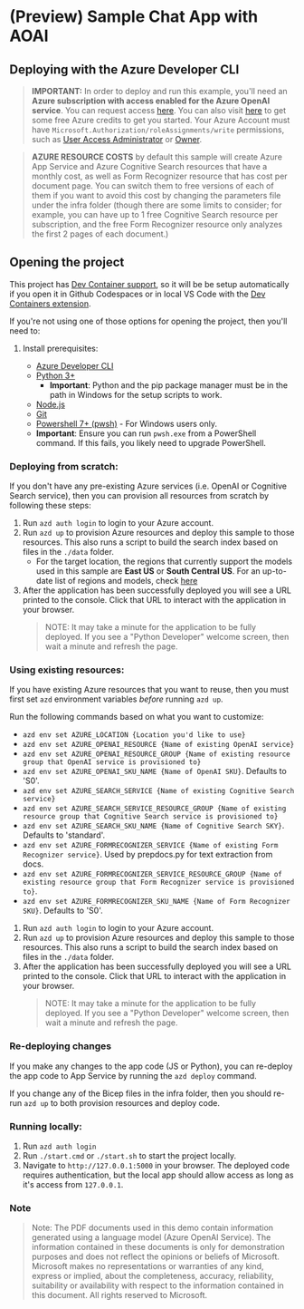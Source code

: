 # (Preview) Sample Chat App with AOAI

## Deploying with the Azure Developer CLI

> **IMPORTANT:** In order to deploy and run this example, you'll need an **Azure subscription with access enabled for the Azure OpenAI service**. You can request access [here](https://aka.ms/oaiapply). You can also visit [here](https://azure.microsoft.com/free/cognitive-search/) to get some free Azure credits to get you started. Your Azure Account must have `Microsoft.Authorization/roleAssignments/write` permissions, such as [User Access Administrator](https://learn.microsoft.com/azure/role-based-access-control/built-in-roles#user-access-administrator) or [Owner](https://learn.microsoft.com/azure/role-based-access-control/built-in-roles#owner).

> **AZURE RESOURCE COSTS** by default this sample will create Azure App Service and Azure Cognitive Search resources that have a monthly cost, as well as Form Recognizer resource that has cost per document page. You can switch them to free versions of each of them if you want to avoid this cost by changing the parameters file under the infra folder (though there are some limits to consider; for example, you can have up to 1 free Cognitive Search resource per subscription, and the free Form Recognizer resource only analyzes the first 2 pages of each document.)

## Opening the project

This project has [Dev Container support](https://code.visualstudio.com/docs/devcontainers/containers), so it will be be setup automatically if you open it in Github Codespaces or in local VS Code with the [Dev Containers extension](https://marketplace.visualstudio.com/items?itemName=ms-vscode-remote.remote-containers).

If you're not using one of those options for opening the project, then you'll need to:

1. Install prerequisites:

    - [Azure Developer CLI](https://aka.ms/azure-dev/install)
    - [Python 3+](https://www.python.org/downloads/)
        - **Important**: Python and the pip package manager must be in the path in Windows for the setup scripts to work.
    - [Node.js](https://nodejs.org/en/download/)
    - [Git](https://git-scm.com/downloads)
    - [Powershell 7+ (pwsh)](https://github.com/powershell/powershell) - For Windows users only.
    - **Important**: Ensure you can run `pwsh.exe` from a PowerShell command. If this fails, you likely need to upgrade PowerShell.


### Deploying from scratch:

If you don't have any pre-existing Azure services (i.e. OpenAI or Cognitive Search service), then you can provision
all resources from scratch by following these steps:

1. Run `azd auth login` to login to your Azure account.
1. Run `azd up` to provision Azure resources and deploy this sample to those resources. This also runs a script to build the search index based on files in the `./data` folder.
    * For the target location, the regions that currently support the models used in this sample are **East US** or **South Central US**. For an up-to-date list of regions and models, check [here](https://learn.microsoft.com/en-us/azure/cognitive-services/openai/concepts/models)
1. After the application has been successfully deployed you will see a URL printed to the console.  Click that URL to interact with the application in your browser.
    > NOTE: It may take a minute for the application to be fully deployed. If you see a "Python Developer" welcome screen, then wait a minute and refresh the page.

### Using existing resources:

If you have existing Azure resources that you want to reuse, then you must first set `azd` environment variables _before_ running `azd up`.

Run the following commands based on what you want to customize:

* `azd env set AZURE_LOCATION {Location you'd like to use}`
* `azd env set AZURE_OPENAI_RESOURCE {Name of existing OpenAI service}`
* `azd env set AZURE_OPENAI_RESOURCE_GROUP {Name of existing resource group that OpenAI service is provisioned to}`
* `azd env set AZURE_OPENAI_SKU_NAME {Name of OpenAI SKU}`. Defaults to 'S0'.
* `azd env set AZURE_SEARCH_SERVICE {Name of existing Cognitive Search service}`
* `azd env set AZURE_SEARCH_SERVICE_RESOURCE_GROUP {Name of existing resource group that Cognitive Search service is provisioned to}`
* `azd env set AZURE_SEARCH_SKU_NAME {Name of Cognitive Search SKY}`. Defaults to 'standard'.
* `azd env set AZURE_FORMRECOGNIZER_SERVICE {Name of existing Form Recognizer service}`. Used by prepdocs.py for text extraction from docs.
* `azd env set AZURE_FORMRECOGNIZER_SERVICE_RESOURCE_GROUP {Name of existing resource group that Form Recognizer service is provisioned to}`.
* `azd env set AZURE_FORMRECOGNIZER_SKU_NAME {Name of Form Recognizer SKU}`. Defaults to 'S0'.

1. Run `azd auth login` to login to your Azure account.
1. Run `azd up` to provision Azure resources and deploy this sample to those resources. This also runs a script to build the search index based on files in the `./data` folder.
1. After the application has been successfully deployed you will see a URL printed to the console.  Click that URL to interact with the application in your browser.
    > NOTE: It may take a minute for the application to be fully deployed. If you see a "Python Developer" welcome screen, then wait a minute and refresh the page.


### Re-deploying changes

If you make any changes to the app code (JS or Python), you can re-deploy the app code to App Service by running the `azd deploy` command.

If you change any of the Bicep files in the infra folder, then you should re-run `azd up` to both provision resources and deploy code.

### Running locally:

1. Run `azd auth login`
2. Run `./start.cmd` or `./start.sh` to start the project locally.
3. Navigate to `http://127.0.0.1:5000` in your browser. The deployed code requires authentication, but the local app should allow access as long as it's access from `127.0.0.1`.

### Note

>Note: The PDF documents used in this demo contain information generated using a language model (Azure OpenAI Service). The information contained in these documents is only for demonstration purposes and does not reflect the opinions or beliefs of Microsoft. Microsoft makes no representations or warranties of any kind, express or implied, about the completeness, accuracy, reliability, suitability or availability with respect to the information contained in this document. All rights reserved to Microsoft.
